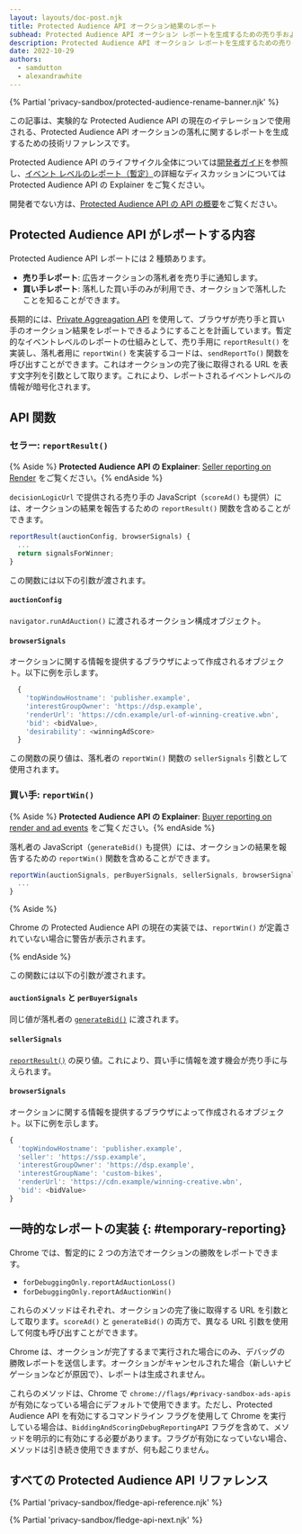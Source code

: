 ```yaml
---
layout: layouts/doc-post.njk
title: Protected Audience API オークション結果のレポート
subhead: Protected Audience API オークション レポートを生成するための売り手および買い手向けガイド。
description: Protected Audience API オークション レポートを生成するための売り手および買い手向けガイド。
date: 2022-10-29
authors:
  - samdutton
  - alexandrawhite
---
```


{% Partial 'privacy-sandbox/protected-audience-rename-banner.njk' %}

この記事は、実験的な Protected Audience API の現在のイテレーションで使用される、Protected Audience API オークションの落札に関するレポートを生成するための技術リファレンスです。

Protected Audience API のライフサイクル全体については[開発者ガイド](/docs/privacy-sandbox/protected-audience-api)を参照し、[イベント レベルのレポート（暫定）](https://github.com/WICG/turtledove/blob/main/FLEDGE.md#5-event-level-reporting-for-now)の詳細なディスカッションについては Protected Audience API の Explainer をご覧ください。

開発者でない方は、[Protected Audience API の API の概要](/docs/privacy-sandbox/protected-audience)をご覧ください。

## Protected Audience API がレポートする内容

Protected Audience API レポートには 2 種類あります。

- **売り手レポート**: 広告オークションの落札者を売り手に通知します。
- **買い手レポート**: 落札した買い手のみが利用でき、オークションで落札したことを知ることができます。

長期的には、[Private Aggreagation API](/docs/privacy-sandbox/private-aggregation) を使用して、ブラウザが売り手と買い手のオークション結果をレポートできるようにすることを計画しています。暫定的なイベントレベルのレポートの仕組みとして、売り手用に `reportResult()` を実装し、落札者用に `reportWin()` を実装するコードは、`sendReportTo()` 関数を呼び出すことができます。これはオークションの完了後に取得される URL を表す文字列を引数として取ります。これにより、レポートされるイベントレベルの情報が暗号化されます。

## API 関数

### セラー: `reportResult()`

{% Aside %} **Protected Audience API の Explainer**: [Seller reporting on Render](https://github.com/WICG/turtledove/blob/main/FLEDGE.md#51-seller-reporting-on-render) をご覧ください。{% endAside %}

`decisionLogicUrl` で提供される売り手の JavaScript（`scoreAd()` も提供）には、オークションの結果を報告するための `reportResult()` 関数を含めることができます。

```javascript
reportResult(auctionConfig, browserSignals) {
  ...
  return signalsForWinner;
}
```

この関数には以下の引数が渡されます。

#### `auctionConfig`

`navigator.runAdAuction()` に渡されるオークション構成オブジェクト。

#### `browserSignals`

オークションに関する情報を提供するブラウザによって作成されるオブジェクト。以下に例を示します。

```javascript
  {
    'topWindowHostname': 'publisher.example',
    'interestGroupOwner': 'https://dsp.example',
    'renderUrl': 'https://cdn.example/url-of-winning-creative.wbn',
    'bid': <bidValue>,
    'desirability': <winningAdScore>
  }
```

この関数の戻り値は、落札者の `reportWin()` 関数の `sellerSignals` 引数として使用されます。

### 買い手: `reportWin()`

{% Aside %} **Protected Audience API の Explainer**: [Buyer reporting on render and ad events](https://github.com/WICG/turtledove/blob/main/FLEDGE.md#52-buyer-reporting-on-render-and-ad-events) をご覧ください。{% endAside %}

落札者の JavaScript（`generateBid()` も提供）には、オークションの結果を報告するための `reportWin()` 関数を含めることができます。

```javascript
reportWin(auctionSignals, perBuyerSignals, sellerSignals, browserSignals) {
  ...
}
```

{% Aside %}

Chrome の Protected Audience API の現在の実装では、`reportWin()` が定義されていない場合に警告が表示されます。

{% endAside %}

この関数には以下の引数が渡されます。

#### `auctionSignals` と `perBuyerSignals`

同じ値が落札者の [`generateBid()`](#generatebid) に渡されます。

#### `sellerSignals`

[`reportResult()`](#reportresult) の戻り値。これにより、買い手に情報を渡す機会が売り手に与えられます。

#### `browserSignals`

オークションに関する情報を提供するブラウザによって作成されるオブジェクト。以下に例を示します。

```javascript
{
  'topWindowHostname': 'publisher.example',
  'seller': 'https://ssp.example',
  'interestGroupOwner': 'https://dsp.example',
  'interestGroupName': 'custom-bikes',
  'renderUrl': 'https://cdn.example/winning-creative.wbn',
  'bid': <bidValue>
}
```

## 一時的なレポートの実装 {: #temporary-reporting}

Chrome では、暫定的に 2 つの方法でオークションの勝敗をレポートできます。

- `forDebuggingOnly.reportAdAuctionLoss()`
- `forDebuggingOnly.reportAdAuctionWin()`

これらのメソッドはそれぞれ、オークションの完了後に取得する URL を引数として取ります。`scoreAd()` と `generateBid()` の両方で、異なる URL 引数を使用して何度も呼び出すことができます。

Chrome は、オークションが完了するまで実行された場合にのみ、デバッグの勝敗レポートを送信します。オークションがキャンセルされた場合（新しいナビゲーションなどが原因で）、レポートは生成されません。

これらのメソッドは、Chrome で `chrome://flags/#privacy-sandbox-ads-apis` が有効になっている場合にデフォルトで使用できます。ただし、Protected Audience API を有効にするコマンドライン フラグを使用して Chrome を実行している場合は、`BiddingAndScoringDebugReportingAPI` フラグを含めて、メソッドを明示的に有効にする必要があります。フラグが有効になっていない場合、メソッドは引き続き使用できますが、何も起こりません。

## すべての Protected Audience API リファレンス

{% Partial 'privacy-sandbox/fledge-api-reference.njk' %}

{% Partial 'privacy-sandbox/fledge-api-next.njk' %}
